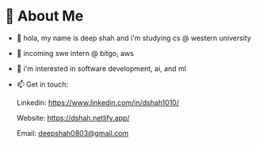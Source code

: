 # 💫 About Me

- 👋 hola, my name is deep shah and i'm studying cs @ western university
  
- 🔭 incoming swe intern @ bitgo, aws

- 👀 i'm interested in software development, ai, and ml 

- 📫 Get in touch:

     Linkedin: https://www.linkedin.com/in/dshah1010/
  
     Website: https://dshah.netlify.app/
  
     Email: deepshah0803@gmail.com

